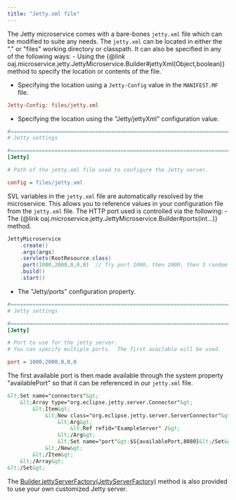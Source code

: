 ```yaml
---
title: "Jetty.xml file"
---
```


The Jetty microservice comes with a bare-bones `jetty.xml` file which can be modified to suite any needs.
The `jetty.xml` can be located in either the "." or "files" working directory or classpath.
It can also be specified in any of the following ways: - Using the \{@link oaj.microservice.jetty.JettyMicroservice.Builder#jettyXml(Object,boolean)\} method to specify the location or contents of the file.
- Specifying the location using a `Jetty-Config` value in the `MANIFEST.MF` file.

```ini
Jetty-Config: files/jetty.xml
```


- Specifying the location using the "Jetty/jettyXml" configuration value.

```ini
#=======================================================================================================================
# Jetty settings

#=======================================================================================================================
[Jetty]

# Path of the jetty.xml file used to configure the Jetty server.

config = files/jetty.xml
```


SVL variables in the `jetty.xml` file are automatically resolved by the microservice.
This allows you to reference values in your configuration file from the `jetty.xml` file.
The HTTP port used is controlled via the following: - The \{@link oaj.microservice.jetty.JettyMicroservice.Builder#ports(int...)\} method.

```java
JettyMicroservice
    .create()
    .args(args)
    .servlets(RootResource.class)
    .port(1000,2000,0,0,0)  // Try port 1000, then 2000, then 3 random ports.
    .build()
    .start()
```


- The "Jetty/ports" configuration property.

```ini
#=======================================================================================================================
# Jetty settings

#=======================================================================================================================
[Jetty]

# Port to use for the jetty server.
# You can specify multiple ports.  The first available will be used.  '0' indicates to try a random port.

port = 1000,2000,0,0,0
```


The first available port is then made available through the system property "availablePort" so that it can be referenced in our `jetty.xml` file.

```xml
&lt;Set name="connectors"&gt;
    &lt;Array type="org.eclipse.jetty.server.Connector"&gt;
        &lt;Item&gt;
            &lt;New class="org.eclipse.jetty.server.ServerConnector"&gt;
                &lt;Arg&gt;
                    &lt;Ref refid="ExampleServer" /&gt;
                &lt;/Arg&gt;
                &lt;Set name="port"&gt;$S{availablePort,8080}&lt;/Set&gt;
            &lt;/New&gt;
        &lt;/Item&gt;
    &lt;/Array&gt;
&lt;/Set&gt;
```


The [Builder.jettyServerFactory(JettyServerFactory)]({{API_DOCS}}/org/apache/juneau/microservice/jetty/JettyMicroservice/Builder.html#jettyServerFactory(JettyServerFactory)) method is also provided to use your own customized Jetty server.
